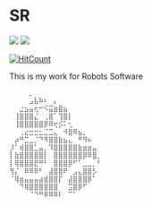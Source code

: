 # SR
![](https://img.shields.io/badge/Arduino_IDE-00979D?style=for-the-badge&logo=arduino&logoColor=white)
![](https://img.shields.io/badge/C%2B%2B-00599C?style=for-the-badge&logo=c%2B%2B&logoColor=white)

[![HitCount](https://hits.dwyl.com/gitblanc/SR.svg?style=flat-square)](http://hits.dwyl.com/gitblanc/SR)

This is my work for Robots Software

````
⠀⠀⠀⠀⡀⠀⠀⠀⠀⠀⠀⠀⠀⠀⠀⠀⠀⠀
⠀⠀⠀⠀⣠⣧⠷⠆⠀⡄⠀⠀⠀⠀⠀⠀⠀⠀⠀
⠀⠀⣐⣢⣤⢖⠒⠪⣭⣶⣿⣦⠀⠀⠀⠀⠀⠀⠀
⠀⢸⣿⣿⣿⣌⠀⢀⣿⠁⢹⣿⡇⠀⠀⠀⠀⠀⠀
⠀⢸⣿⣿⣿⣿⣿⡿⠿⢖⡪⠅⢂⠀⠀⠀⠀⠀⠀
⠀⠀⢀⣔⣒⣒⣂⣈⣉⣄⠀⠺⣿⠿⣦⡀⠀⠀⠀
⠀⡴⠛⣉⣀⡈⠙⠻⣿⣿⣷⣦⣄⠀⠛⠻⠦⠀⠀
⡸⠁⢾⣿⣿⣁⣤⡀⠹⣿⣿⣿⣿⣿⣷⣶⣶⣤⠀
⡇⣷⣿⣿⣿⣿⣿⡇⠀⣿⣿⣿⣿⣿⣿⡿⠿⣿⡀
⡇⢿⣿⣿⣿⣟⠛⠃⠀⣿⣿⣿⡿⠋⠁⣀⣀⡀⠃
⢻⡌⠀⠿⠿⠿⠃⠀⣼⣿⣿⠟⠀⣠⣄⣿⣿⡣⠀
⠈⢿⣶⣤⣤⣤⣴⣾⣿⣿⡏⠀⣼⣿⣿⣿⡿⠁⠀
⠀⠀⠙⢿⣿⣿⣿⣿⣿⣿⠀⠀⣩⣿⡿⠋⠀⠀⠀
⠀⠀⠀⠀⠈⠙⠛⠿⠿⠿⠇⠀⠉⠁⠀
````
